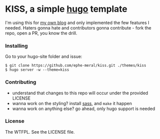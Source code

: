 # KISS, a simple [hugo](https://gohugo.io/) template

I'm using this for [my own blog](http://malumdiscordi.ae) and only implemented the few features I needed.
Haters gonna hate and contributors gonna contribute - fork the repo, open a PR, you know the drill.

### Installing

Go to your hugo-site folder and issue:

```
$ git clone https://github.com/ephe-meral/kiss.git ./themes/kiss
$ hugo server -w --theme=kiss
```

### Contributing

* understand that changes to this repo will occur under the provided LICENSE
* wanna work on the styling? install [sass](http://sass-lang.com/), and `make` it happen
* wanna work on anything else? go ahead, only hugo support is needed

### License

The WTFPL. See the LICENSE file.
